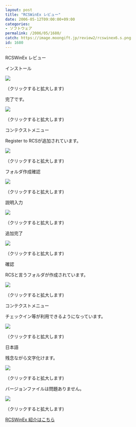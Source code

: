 ```yaml
---
layout: post
title: "RCSWinEx レビュー"
date: 2006-05-12T09:00:00+09:00
categories:
- ソフトウェア
permalink: /2006/05/1680/
catch: https://image.moongift.jp/review2/rcswinex6.s.png
id: 1680
---
```

RCSWinEx レビュー  
<!--more-->

インストール

  

[![](https://image.moongift.jp/review2/rcswinex1.s.png)](https://image.moongift.jp/review2/rcswinex1.png)  
  
（クリックすると拡大します)

  

完了です。

  

[![](https://image.moongift.jp/review2/rcswinex2.s.png)](https://image.moongift.jp/review2/rcswinex2.png)  
  
（クリックすると拡大します)

  

コンテクストメニュー

  

Register to RCSが追加されています。

  

[![](https://image.moongift.jp/review2/rcswinex3.s.png)](https://image.moongift.jp/review2/rcswinex3.png)  
  
（クリックすると拡大します)

  

フォルダ作成確認

  

[![](https://image.moongift.jp/review2/rcswinex4.s.png)](https://image.moongift.jp/review2/rcswinex4.png)  
  
（クリックすると拡大します)

  

説明入力

  

[![](https://image.moongift.jp/review2/rcswinex5.s.png)](https://image.moongift.jp/review2/rcswinex5.png)  
  
（クリックすると拡大します)

  

追加完了

  

[![](https://image.moongift.jp/review2/rcswinex6.s.png)](https://image.moongift.jp/review2/rcswinex6.png)  
  
（クリックすると拡大します)

  

確認

  

RCSと言うフォルダが作成されています。

  

[![](https://image.moongift.jp/review2/rcswinex7.s.png)](https://image.moongift.jp/review2/rcswinex7.png)  
  
（クリックすると拡大します)

  

コンテクストメニュー

  

チェックイン等が利用できるようになっています。

  

[![](https://image.moongift.jp/review2/rcswinex8.s.png)](https://image.moongift.jp/review2/rcswinex8.png)  
  
（クリックすると拡大します)

  

日本語

  

残念ながら文字化けます。

  

[![](https://image.moongift.jp/review2/rcswinex9.s.png)](https://image.moongift.jp/review2/rcswinex9.png)  
  
（クリックすると拡大します)

  

バージョンファイルは問題ありません。

  

[![](https://image.moongift.jp/review2/rcswinex10.s.png)](https://image.moongift.jp/review2/rcswinex10.png)  
  
（クリックすると拡大します)

  

[RCSWinEx 紹介はこちら](http://oss.moongift.jp/intro/i-1676.html)

